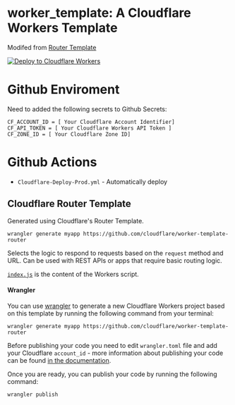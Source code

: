 # worker_template: A Cloudflare Workers Template

Modifed from [Router Template](https://github.com/cloudflare/worker-template-router) 

[![Deploy to Cloudflare Workers](https://deploy.workers.cloudflare.com/button)](https://deploy.workers.cloudflare.com/?url=https://github.com/workersshiba/worker_template)

# Github Enviroment

Need to added the following secrets to Github Secrets:

```
CF_ACCOUNT_ID = [ Your Cloudflare Account Identifier]
CF_API_TOKEN = [ Your Cloudflare Workers API Token ]
CF_ZONE_ID = [ Your Cloudflare Zone ID]
```

# Github Actions

- `Cloudflare-Deploy-Prod.yml` - Automatically deploy 
## Cloudflare Router Template

Generated using Cloudflare's Router Template.

```
wrangler generate myapp https://github.com/cloudflare/worker-template-router
```


Selects the logic to respond to requests based on the `request` method and URL. Can be used with REST APIs or apps that require basic routing logic.

[`index.js`](https://github.com/cloudflare/worker-template-router/blob/master/index.js) is the content of the Workers script.

#### Wrangler

You can use [wrangler](https://github.com/cloudflare/wrangler) to generate a new Cloudflare Workers project based on this template by running the following command from your terminal:

```
wrangler generate myapp https://github.com/cloudflare/worker-template-router
```

Before publishing your code you need to edit `wrangler.toml` file and add your Cloudflare `account_id` - more information about publishing your code can be found [in the documentation](https://workers.cloudflare.com/docs/quickstart/configuring-and-publishing/).

Once you are ready, you can publish your code by running the following command:

```
wrangler publish
```

